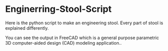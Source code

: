 # Enginerring-Stool-Script

Here is the python script to make an engineering stool.
Every part of stool is explained differently.

You can see the output in FreeCAD which is a general purpose parametric 3D computer-aided design (CAD) modeling application..

